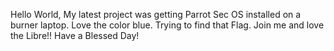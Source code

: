 Hello World,
My latest project was getting Parrot Sec OS installed on a burner laptop. 
Love the color blue.  Trying to find that Flag. 
Join me and love the Libre!!
Have a Blessed Day!
